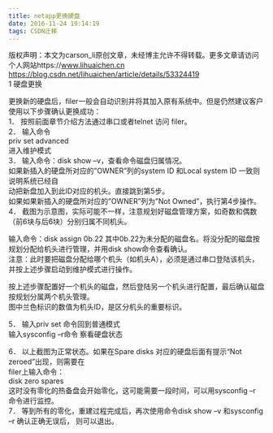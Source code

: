 ```yaml
---
title: netapp更换硬盘
date: 2016-11-24 19:14:19
tags: CSDN迁移
---
```

 版权声明：本文为carson_li原创文章，未经博主允许不得转载。更多文章请访问个人网站https://www.lihuaichen.cn https://blog.csdn.net/lihuaichen/article/details/53324419   
 1 硬盘更换

 更换新的硬盘后，filer一般会自动识别并将其加入原有系统中。但是仍然建议客户使用以下步骤确认更换成功：   
 1． 按照前面章节介绍方法通过串口或者telnet 访问 filer。   
 2． 输入命令   
 priv set advanced   
 进入维护模式   
 3． 输入命令：disk show –v，查看命令磁盘归属情况。   
 如果新插入的硬盘所对应的”OWNER”列的system ID 和Local system ID 一致则说明系统已经自   
 动把新盘加入到此ID对应的机头。直接跳到第5步。   
 如果如果新插入的硬盘所对应的”OWNER”列为”Not Owned”，执行第4步操作。   
 4． 截图为示意图，实际可能不一样，注意规划好磁盘管理方案，如奇数和偶数（前6块与后6块）分别归属不同机头。

 输入命令：disk assign 0b.22 其中0b.22为未分配的磁盘名。将没分配的磁盘按规划分配给机头进行管理，并用disk show命令查看确认。   
 注意：此时要把磁盘分配给哪个机头（如机头A），必须是通过串口登陆该机头，并按上述步骤启动到维护模式进行操作。

 按上述步骤配置好一个机头的磁盘，然后登陆另一个机头进行配置，最后确认磁盘按规划分属两个机头管理。   
 图中兰色标识的数值为机头ID，是区分机头的重要标识。

 5． 输入priv set 命令回到普通模式   
 输入sysconfig –r命令 察看硬盘状态

 6． 以上截图为正常状态。如果在Spare disks 对应的硬盘后面有提示“Not zeroed”出现，则需要在   
 filer上输入命令：   
 disk zero spares   
 这时没有零化的热备盘会开始零化，这可能需要一段时间，可以用sysconfig –r 命令进行监控。   
 7． 等到所有的零化，重建过程完成后，再次使用命令disk show –v 和sysconfig –r 确认正确无误后， 则可以退出。

   
  